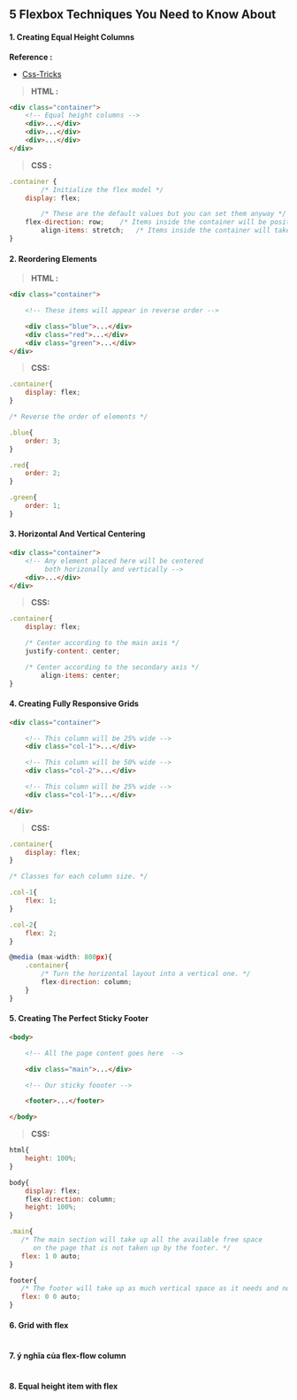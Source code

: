 ## 5 Flexbox Techniques You Need to Know About

#### 1. Creating Equal Height Columns

**Reference :**
- [Css-Tricks](https://css-tricks.com/snippets/css/a-guide-to-flexbox/)

> **HTML :**

```html
<div class="container">
    <!-- Equal height columns -->
    <div>...</div>
    <div>...</div>
    <div>...</div>
</div>
```

> **CSS :**

```javascript
.container {
        /* Initialize the flex model */
    display: flex;

        /* These are the default values but you can set them anyway */
    flex-direction: row;    /* Items inside the container will be positioned horizontally */
        align-items: stretch;   /* Items inside the container will take up it's entire height */
}
```

#### 2. Reordering Elements

> **HTML :**

```html
<div class="container">

    <!-- These items will appear in reverse order -->

    <div class="blue">...</div>
    <div class="red">...</div>
    <div class="green">...</div>
</div>
```

> **CSS:**

```javascript
.container{
    display: flex;
}

/* Reverse the order of elements */

.blue{
    order: 3;
}

.red{
    order: 2;
}

.green{
    order: 1;
}
```

#### 3. Horizontal And Vertical Centering

```html
<div class="container">
    <!-- Any element placed here will be centered
         both horizonally and vertically -->
    <div>...</div>
</div>
```

> **CSS:**

```javascript
.container{
    display: flex;

    /* Center according to the main axis */
    justify-content: center;

    /* Center according to the secondary axis */
        align-items: center;
}
```


#### 4. Creating Fully Responsive Grids

```html
<div class="container">

    <!-- This column will be 25% wide -->
    <div class="col-1">...</div>

    <!-- This column will be 50% wide -->
    <div class="col-2">...</div>

    <!-- This column will be 25% wide -->
    <div class="col-1">...</div>

</div>
```

> **CSS:**

```javascript
.container{
    display: flex;
}

/* Classes for each column size. */

.col-1{
    flex: 1;
}

.col-2{
    flex: 2;
}

@media (max-width: 800px){
    .container{
        /* Turn the horizontal layout into a vertical one. */
        flex-direction: column;     
    }
}
```


#### 5. Creating The Perfect Sticky Footer

```html
<body>

    <!-- All the page content goes here  -->

    <div class="main">...</div>

    <!-- Our sticky foooter -->

    <footer>...</footer>

</body>
```

> **CSS:**

```javascript
html{
    height: 100%;
}

body{
    display: flex;
    flex-direction: column;
    height: 100%;
}

.main{
   /* The main section will take up all the available free space
      on the page that is not taken up by the footer. */
   flex: 1 0 auto;
}

footer{
   /* The footer will take up as much vertical space as it needs and not a pixel more. */
   flex: 0 0 auto;
}
```

#### 6. Grid with flex

```javascript

```

#### 7. ý nghĩa của flex-flow column

```javascript

```

#### 8. Equal height item with flex

```javascript

```
